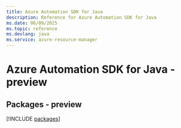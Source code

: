 ```yaml
---
title: Azure Automation SDK for Java
description: Reference for Azure Automation SDK for Java
ms.date: 06/09/2025
ms.topic: reference
ms.devlang: java
ms.service: azure-resource-manager
---
```

# Azure Automation SDK for Java - preview
## Packages - preview
[!INCLUDE [packages](automation-index.md)]